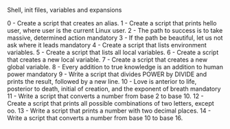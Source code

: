 Shell, init files, variables and expansions

0 - Create a script that creates an alias.
1 - Create a script that prints hello user, where user is the current Linux user.
2 - The path to success is to take massive, determined action mandatory
3 - If the path be beautiful, let us not ask where it leads mandatory
4 - Create a script that lists environment variables.
5 - Create a script that lists all local variables.
6 - Create a script that creates a new local variable.
7 - Create a script that creates a new global variable.
8 - Every addition to true knowledge is an addition to human power mandatory
9 - Write a script that divides POWER by DIVIDE and prints the result, followed by a new line.
10 - Love is anterior to life, posterior to death, initial of creation, and the exponent of breath mandatory
11 - Write a script that converts a number from base 2 to base 10.
12 - Create a script that prints all possible combinations of two letters, except oo.
13 - Write a script that prints a number with two decimal places.
14 - Write a script that converts a number from base 10 to base 16.